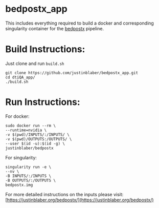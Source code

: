 # bedpostx_app
This includes everything required to build a docker and corresponding singularity container for the [bedpostx](https://github.com/justinblaber/bedpostx) pipeline.

# Build Instructions:
Just clone and run `build.sh`
```
git clone https://github.com/justinblaber/bedpostx_app.git
cd dtiQA_app/
./build.sh
```

# Run Instructions:
For docker:
```
sudo docker run --rm \
--runtime=nvidia \
-v $(pwd)/INPUTS/:/INPUTS/ \
-v $(pwd)/OUTPUTS:/OUTPUTS/ \
--user $(id -u):$(id -g) \
justinblaber/bedpostx
```
For singularity:
```
singularity run -e \
--nv \
-B INPUTS/:/INPUTS \
-B OUTPUTS/:/OUTPUTS \
bedpostx.img
```
For more detailed instructions on the inputs please visit: [https://justinblaber.org/bedpostx/](https://justinblaber.org/bedpostx/)
